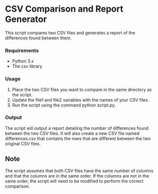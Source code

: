 # CSV Comparison and Report Generator
This script compares two CSV files and generates a report of the differences found between them.

### Requirements
- Python 3.x
- The csv library

### Usage
1. Place the two CSV files you want to compare in the same directory as the script.
2. Update the file1 and file2 variables with the names of your CSV files.
3. Run the script using the command python script.py.

### Output
The script will output a report detailing the number of differences found between the two CSV files. It will also create a new CSV file named differences.csv that contains the rows that are different between the two original CSV files.

## Note
The script assumes that both CSV files have the same number of columns and that the columns are in the same order. If the columns are not in the same order, the script will need to be modified to perform the correct comparison.
